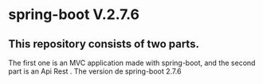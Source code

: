 # spring-boot V.2.7.6

## This repository consists of two parts.
The first one is an MVC application made with spring-boot, and the second part is an Api Rest .
The version de spring-boot 2.7.6
